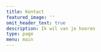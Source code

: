 ```yaml
---
title: Kontact
featured_image: ''
omit_header_text: true
description: Ik wil van je hooren
type: page
menu: main
---
```


